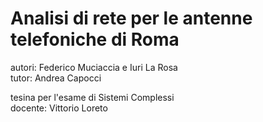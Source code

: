 # Analisi di rete per le antenne telefoniche di Roma
autori: Federico Muciaccia e Iuri La Rosa  
tutor: Andrea Capocci

tesina per l'esame di Sistemi Complessi  
docente: Vittorio Loreto


